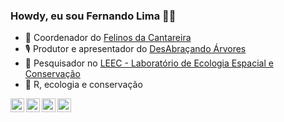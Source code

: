 ### Howdy, eu sou Fernando Lima 🖖🏻


- 🐆 Coordenador do [Felinos da Cantareira](http://www.felinosdacantareira.com.br)
- 🎙 Produtor e apresentador do [DesAbraçando Árvores](https://www.desabrace.com.br)
- 🤠 Pesquisador no [LEEC - Laboratório de Ecologia Espacial e Conservação](https://leec.eco.br/)
- 🤯 R, ecologia e conservação

[<img align="left" width="22px" src="https://orcid.org/assets/vectors/orcid.logo.icon.svg"/>](https://orcid.org/0000-0002-8644-9647)
[<img align="left" width="22px" src="https://publons.com/static/images/logos/square/blue_white_shadow.png"/>](https://publons.com/researcher/900002/fernando-lima/)
[<img align="left" width="22px" src="https://iconape.com/wp-content/files/da/64524/svg/google-scholar.svg"/>](https://scholar.google.com/citations?user=Ct3qk9MAAAAJ&hl=en)
[<img align="left" width="22px" src="https://arquivo.unifesp.br/images/icon/icon_lattes.svg"/>](http://lattes.cnpq.br/8565117468627118)
<!--
**pardalismitis/pardalismitis** is a ✨ _special_ ✨ repository because its `README.md` (this file) appears on your GitHub profile.

Here are some ideas to get you started:

- 🔭 I’m currently working on ...
- 🌱 I’m currently learning ...
- 👯 I’m looking to collaborate on ...
- 🤔 I’m looking for help with ...
- 💬 Ask me about ...
- 📫 How to reach me: ...
- 😄 Pronouns: ...
- ⚡ Fun fact: ...
-->
